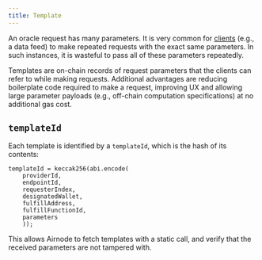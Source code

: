 ```yaml
---
title: Template
---
```


An oracle request has many parameters. It is very common for [clients](/request-response-protocol/client.md) \(e.g., a data feed\) to make repeated requests with the exact same parameters. In such instances, it is wasteful to pass all of these parameters repeatedly.

Templates are on-chain records of request parameters that the clients can refer to while making requests. Additional advantages are reducing boilerplate code required to make a request, improving UX and allowing large parameter payloads \(e.g., off-chain computation specifications\) at no additional gas cost.

## `templateId`

Each template is identified by a `templateId`, which is the hash of its contents:

```text
templateId = keccak256(abi.encode(
    providerId,
    endpointId,
    requesterIndex,
    designatedWallet,
    fulfillAddress,
    fulfillFunctionId,
    parameters
    ));
```

This allows Airnode to fetch templates with a static call, and verify that the received parameters are not tampered with.
